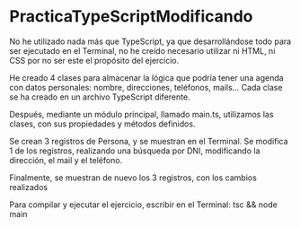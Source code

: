 # PracticaTypeScriptModificando

No he utilizado nada más que TypeScript, ya que desarrollándose todo para ser ejecutado en el Terminal, no he creído necesario utilizar ni HTML, ni CSS por no ser este el propósito del ejercicio.

He creado 4 clases para almacenar la lógica que podría tener una agenda con datos personales: nombre, direcciones, teléfonos, mails… 
Cada clase se ha creado en un archivo TypeScript diferente.

Después, mediante un módulo principal, llamado main.ts, utilizamos las clases, con sus propiedades y métodos definidos.

Se crean 3 registros de Persona, y se muestran en el Terminal.
Se modifica 1 de los registros, realizando una búsqueda por DNI, modificando la dirección, el mail y el teléfono.

Finalmente, se muestran de nuevo los 3 registros, con los cambios realizados




Para compilar y ejecutar el ejercicio, escribir en el Terminal: tsc && node main

